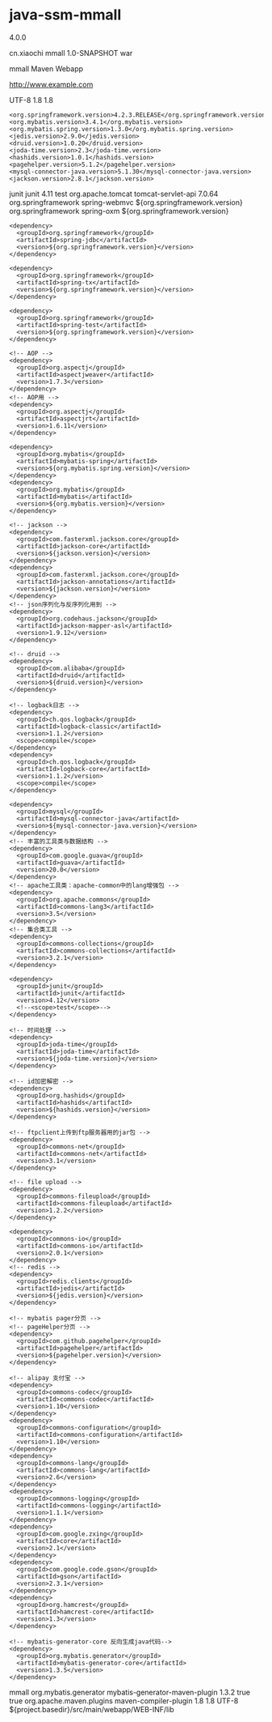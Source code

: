 # java-ssm-mmall

<?xml version="1.0" encoding="UTF-8"?>

<project xmlns="http://maven.apache.org/POM/4.0.0" xmlns:xsi="http://www.w3.org/2001/XMLSchema-instance"
  xsi:schemaLocation="http://maven.apache.org/POM/4.0.0 http://maven.apache.org/xsd/maven-4.0.0.xsd">
  <modelVersion>4.0.0</modelVersion>

  <groupId>cn.xiaochi</groupId>
  <artifactId>mmall</artifactId>
  <version>1.0-SNAPSHOT</version>
  <packaging>war</packaging>

  <name>mmall Maven Webapp</name>
  <!-- FIXME change it to the project's website -->
  <url>http://www.example.com</url>

  <properties>
    <project.build.sourceEncoding>UTF-8</project.build.sourceEncoding>
    <maven.compiler.source>1.8</maven.compiler.source>
    <maven.compiler.target>1.8</maven.compiler.target>

    <org.springframework.version>4.2.3.RELEASE</org.springframework.version>
    <org.mybatis.version>3.4.1</org.mybatis.version>
    <org.mybatis.spring.version>1.3.0</org.mybatis.spring.version>
    <jedis.version>2.9.0</jedis.version>
    <druid.version>1.0.20</druid.version>
    <joda-time.version>2.3</joda-time.version>
    <hashids.version>1.0.1</hashids.version>
    <pagehelper.version>5.1.2</pagehelper.version>
    <mysql-connector-java.version>5.1.30</mysql-connector-java.version>
    <jackson.version>2.8.1</jackson.version>
  </properties>

  <dependencies>
    <dependency>
      <groupId>junit</groupId>
      <artifactId>junit</artifactId>
      <version>4.11</version>
      <scope>test</scope>
    </dependency>
    <!-- servlet -->
    <dependency>
      <groupId>org.apache.tomcat</groupId>
      <artifactId>tomcat-servlet-api</artifactId>
      <version>7.0.64</version>
    </dependency>
    <!-- springmvc -->
    <dependency>
      <groupId>org.springframework</groupId>
      <artifactId>spring-webmvc</artifactId>
      <version>${org.springframework.version}</version>
    </dependency>
    <!-- spring-oxm -->
    <dependency>
      <groupId>org.springframework</groupId>
      <artifactId>spring-oxm</artifactId>
      <version>${org.springframework.version}</version>
    </dependency>

    <dependency>
      <groupId>org.springframework</groupId>
      <artifactId>spring-jdbc</artifactId>
      <version>${org.springframework.version}</version>
    </dependency>

    <dependency>
      <groupId>org.springframework</groupId>
      <artifactId>spring-tx</artifactId>
      <version>${org.springframework.version}</version>
    </dependency>

    <dependency>
      <groupId>org.springframework</groupId>
      <artifactId>spring-test</artifactId>
      <version>${org.springframework.version}</version>
    </dependency>

    <!-- AOP -->
    <dependency>
      <groupId>org.aspectj</groupId>
      <artifactId>aspectjweaver</artifactId>
      <version>1.7.3</version>
    </dependency>
    <!-- AOP用 -->
    <dependency>
      <groupId>org.aspectj</groupId>
      <artifactId>aspectjrt</artifactId>
      <version>1.6.11</version>
    </dependency>

    <dependency>
      <groupId>org.mybatis</groupId>
      <artifactId>mybatis-spring</artifactId>
      <version>${org.mybatis.spring.version}</version>
    </dependency>
    <dependency>
      <groupId>org.mybatis</groupId>
      <artifactId>mybatis</artifactId>
      <version>${org.mybatis.version}</version>
    </dependency>

    <!-- jackson -->
    <dependency>
      <groupId>com.fasterxml.jackson.core</groupId>
      <artifactId>jackson-core</artifactId>
      <version>${jackson.version}</version>
    </dependency>
    <dependency>
      <groupId>com.fasterxml.jackson.core</groupId>
      <artifactId>jackson-annotations</artifactId>
      <version>${jackson.version}</version>
    </dependency>
    <!-- json序列化与反序列化用到 -->
    <dependency>
      <groupId>org.codehaus.jackson</groupId>
      <artifactId>jackson-mapper-asl</artifactId>
      <version>1.9.12</version>
    </dependency>

    <!-- druid -->
    <dependency>
      <groupId>com.alibaba</groupId>
      <artifactId>druid</artifactId>
      <version>${druid.version}</version>
    </dependency>

    <!-- logback日志 -->
    <dependency>
      <groupId>ch.qos.logback</groupId>
      <artifactId>logback-classic</artifactId>
      <version>1.1.2</version>
      <scope>compile</scope>
    </dependency>
    <dependency>
      <groupId>ch.qos.logback</groupId>
      <artifactId>logback-core</artifactId>
      <version>1.1.2</version>
      <scope>compile</scope>
    </dependency>

    <dependency>
      <groupId>mysql</groupId>
      <artifactId>mysql-connector-java</artifactId>
      <version>${mysql-connector-java.version}</version>
    </dependency>
    <!-- 丰富的工具类与数据结构 -->
    <dependency>
      <groupId>com.google.guava</groupId>
      <artifactId>guava</artifactId>
      <version>20.0</version>
    </dependency>
    <!-- apache工具类：apache-common中的lang增强包 -->
    <dependency>
      <groupId>org.apache.commons</groupId>
      <artifactId>commons-lang3</artifactId>
      <version>3.5</version>
    </dependency>
    <!-- 集合类工具 -->
    <dependency>
      <groupId>commons-collections</groupId>
      <artifactId>commons-collections</artifactId>
      <version>3.2.1</version>
    </dependency>

    <dependency>
      <groupId>junit</groupId>
      <artifactId>junit</artifactId>
      <version>4.12</version>
      <!--<scope>test</scope>-->
    </dependency>

    <!-- 时间处理 -->
    <dependency>
      <groupId>joda-time</groupId>
      <artifactId>joda-time</artifactId>
      <version>${joda-time.version}</version>
    </dependency>

    <!-- id加密解密 -->
    <dependency>
      <groupId>org.hashids</groupId>
      <artifactId>hashids</artifactId>
      <version>${hashids.version}</version>
    </dependency>

    <!-- ftpclient上传到ftp服务器用的jar包 -->
    <dependency>
      <groupId>commons-net</groupId>
      <artifactId>commons-net</artifactId>
      <version>3.1</version>
    </dependency>

    <!-- file upload -->
    <dependency>
      <groupId>commons-fileupload</groupId>
      <artifactId>commons-fileupload</artifactId>
      <version>1.2.2</version>
    </dependency>

    <dependency>
      <groupId>commons-io</groupId>
      <artifactId>commons-io</artifactId>
      <version>2.0.1</version>
    </dependency>
    <!-- redis -->
    <dependency>
      <groupId>redis.clients</groupId>
      <artifactId>jedis</artifactId>
      <version>${jedis.version}</version>
    </dependency>

    <!-- mybatis pager分页 -->
    <!-- pageHelper分页 -->
    <dependency>
      <groupId>com.github.pagehelper</groupId>
      <artifactId>pagehelper</artifactId>
      <version>${pagehelper.version}</version>
    </dependency>

<!--    <dependency>-->
<!--      <groupId>com.github.miemiedev</groupId>-->
<!--      <artifactId>mybatis-paginator</artifactId>-->
<!--      <version>1.2.17</version>-->
<!--    </dependency>-->

<!--    <dependency>-->
<!--      <groupId>com.github.jsqlparser</groupId>-->
<!--      <artifactId>jsqlparser</artifactId>-->
<!--      <version>0.9.4</version>-->
<!--    </dependency>-->


    <!-- alipay 支付宝 -->
    <dependency>
      <groupId>commons-codec</groupId>
      <artifactId>commons-codec</artifactId>
      <version>1.10</version>
    </dependency>
    <dependency>
      <groupId>commons-configuration</groupId>
      <artifactId>commons-configuration</artifactId>
      <version>1.10</version>
    </dependency>
    <dependency>
      <groupId>commons-lang</groupId>
      <artifactId>commons-lang</artifactId>
      <version>2.6</version>
    </dependency>
    <dependency>
      <groupId>commons-logging</groupId>
      <artifactId>commons-logging</artifactId>
      <version>1.1.1</version>
    </dependency>
    <dependency>
      <groupId>com.google.zxing</groupId>
      <artifactId>core</artifactId>
      <version>2.1</version>
    </dependency>
    <dependency>
      <groupId>com.google.code.gson</groupId>
      <artifactId>gson</artifactId>
      <version>2.3.1</version>
    </dependency>
    <dependency>
      <groupId>org.hamcrest</groupId>
      <artifactId>hamcrest-core</artifactId>
      <version>1.3</version>
    </dependency>

    <!-- mybatis-generator-core 反向生成java代码-->
    <dependency>
      <groupId>org.mybatis.generator</groupId>
      <artifactId>mybatis-generator-core</artifactId>
      <version>1.3.5</version>
    </dependency>
  </dependencies>

  <build>
    <finalName>mmall</finalName>
      <plugins>
        <plugin>
          <!-- mybatis generator 自动生成代码插件 -->
          <groupId>org.mybatis.generator</groupId>
          <artifactId>mybatis-generator-maven-plugin</artifactId>
          <version>1.3.2</version>
          <configuration>
            <verbose>true</verbose>
            <overwrite>true</overwrite>
          </configuration>
        </plugin>
        <!-- geelynote maven的核心插件之-complier插件默认只支持编译Java 1.4，因此需要加上支持高版本jre的配置，在pom.xml里面加上 增加编译插 -->
        <plugin>
          <groupId>org.apache.maven.plugins</groupId>
          <artifactId>maven-compiler-plugin</artifactId>
          <configuration>
            <source>1.8</source>
            <target>1.8</target>
            <encoding>UTF-8</encoding>
            <compilerArguments>
              <!-- 本地jar，支付宝jar包放到  src/main/webapp/WEB-INF/lib 文件夹下，
                  如果没有配置，本地没问题，但是线上会找不到sdk类
                  为什么要引入，因为支付宝jar包再中央仓库没有
               -->
              <extdirs>${project.basedir}/src/main/webapp/WEB-INF/lib</extdirs>
            </compilerArguments>
          </configuration>
        </plugin>
      </plugins>
  </build>
</project>


